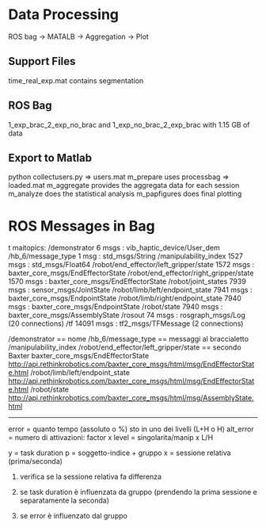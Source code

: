 # Data Processing

ROS bag -> MATALB -> Aggregation -> Plot

## Support Files

time_real_exp.mat contains segmentation

## ROS Bag

1_exp_brac_2_exp_no_brac and 1_exp_no_brac_2_exp_brac with 1.15 GB of data

## Export to Matlab

python collectusers.py => users.mat
m_prepare uses processbag => loaded.mat
m_aggregate provides the aggregata data for each session
m_analyze does the statistical analysis
m_papfigures does final plotting

# ROS Messages in Bag

t maitopics:      /demonstrator                                 6 msgs    : vib_haptic_device/User_dem
             /hb_6/message_type                            1 msg     : std_msgs/String
             /manipulability_index                      1527 msgs    : std_msgs/Float64
             /robot/end_effector/left_gripper/state     1572 msgs    : baxter_core_msgs/EndEffectorState
             /robot/end_effector/right_gripper/state    1570 msgs    : baxter_core_msgs/EndEffectorState
             /robot/joint_states                        7939 msgs    : sensor_msgs/JointState
             /robot/limb/left/endpoint_state            7941 msgs    : baxter_core_msgs/EndpointState
             /robot/limb/right/endpoint_state           7940 msgs    : baxter_core_msgs/EndpointState
             /robot/state                               7940 msgs    : baxter_core_msgs/AssemblyState
             /rosout                                      74 msgs    : rosgraph_msgs/Log                 (20 connections)
             /tf                                       14091 msgs    : tf2_msgs/TFMessage                (2 connections)


/demonstrator == nome
/hb_6/message_type == messaggi al braccialetto
/manipulability_index
/robot/end_effector/left_gripper/state == secondo Baxter baxter_core_msgs/EndEffectorState
      http://api.rethinkrobotics.com/baxter_core_msgs/html/msg/EndEffectorState.html
/robot/limb/left/endpoint_state
      http://api.rethinkrobotics.com/baxter_core_msgs/html/msg/EndEffectorState.html
/robot/state
      http://api.rethinkrobotics.com/baxter_core_msgs/html/msg/AssemblyState.html

------

error = quanto tempo (assoluto o %) sto in uno dei livelli (L+H o H)
alt_error = numero di attivazioni:  factor x level = singolarita/manip x L/H

y = task duration
p = soggetto-indice + gruppo
x = sessione relativa (prima/seconda) 

1) verifica se la sessione relativa fa differenza

2) se task duration è influenzata da gruppo (prendendo la prima sessione e separatamente la seconda)

3) se error è influenzato dal gruppo